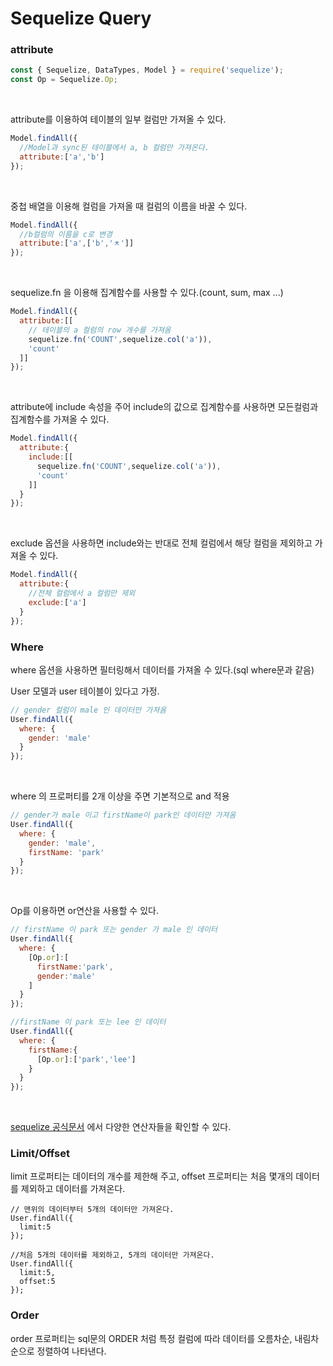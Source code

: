 # Sequelize Query

### attribute

```javascript
const { Sequelize, DataTypes, Model } = require('sequelize');
const Op = Sequelize.Op;
```

<br>

attribute를 이용하여 테이블의 일부 컬럼만 가져올 수 있다.

```javascript
Model.findAll({
  //Model과 sync된 테이블에서 a, b 컬럼만 가져온다.
  attribute:['a','b']
});
```

<br>

중첩 배열을 이용해 컬럼을 가져올 때 컬럼의 이름을 바꿀 수 있다.

```javascript
Model.findAll({
  //b컬럼의 이름을 c로 변경
  attribute:['a',['b','ㅊ']]
});
```

<br>

sequelize.fn 을 이용해 집계함수를 사용할 수 있다.(count, sum, max ...)

```javascript
Model.findAll({
  attribute:[[
    // 테이블의 a 컬럼의 row 개수를 가져옴
    sequelize.fn('COUNT',sequelize.col('a')),
    'count'
  ]]
});
```

<br>

attribute에 include 속성을 주어 include의 값으로 집계함수를 사용하면 모든컬럼과 집계함수를 가져올 수 있다.

```javascript
Model.findAll({
  attribute:{
    include:[[
      sequelize.fn('COUNT',sequelize.col('a')),
      'count'
    ]]
  }
});
```

<br>

exclude 옵션을 사용하면 include와는 반대로 전체 컬럼에서 해당 컬럼을 제외하고 가져올 수 있다.

```javascript
Model.findAll({
  attribute:{
    //전체 컬럼에서 a 컬럼만 제외
    exclude:['a']
  }
});
```

### Where

where 옵션을 사용하면 필터링해서 데이터를 가져올 수 있다.(sql where문과 같음)

User 모델과 user 테이블이 있다고 가정.

```javascript
// gender 컬럼이 male 인 데이터만 가져옴
User.findAll({
  where: {
    gender: 'male' 
  }
});
```

<br>

where 의 프로퍼티를 2개 이상을 주면 기본적으로 and 적용

```javascript
// gender가 male 이고 firstName이 park인 데이터만 가져옴
User.findAll({
  where: {
    gender: 'male',
    firstName: 'park'
  }
});
```

<br>

Op를 이용하면 or연산을 사용할 수 있다.

```javascript
// firstName 이 park 또는 gender 가 male 인 데이터
User.findAll({
  where: {
    [Op.or]:[
      firstName:'park',
      gender:'male'
    ]
  }
});

//firstName 이 park 또는 lee 인 데이터
User.findAll({
  where: {
    firstName:{
      [Op.or]:['park','lee']
    }
  }
});
```

<br>

[sequelize 공식문서](https://sequelize.org/v5/manual/querying.html#operators) 에서 다양한 연산자들을 확인할 수 있다.

### Limit/Offset

limit 프로퍼티는 데이터의 개수를 제한해 주고, offset 프로퍼티는 처음 몇개의 데이터를 제외하고 데이터를 가져온다.

```
// 맨위의 데이터부터 5개의 데이터만 가져온다.
User.findAll({
  limit:5
});

//처음 5개의 데이터를 제외하고, 5개의 데이터만 가져온다.
User.findAll({
  limit:5,
  offset:5
});
```

### Order

order 프로퍼티는 sql문의 ORDER 처럼 특정 컬럼에 따라 데이터를 오름차순, 내림차순으로 정렬하여 나타낸다.


